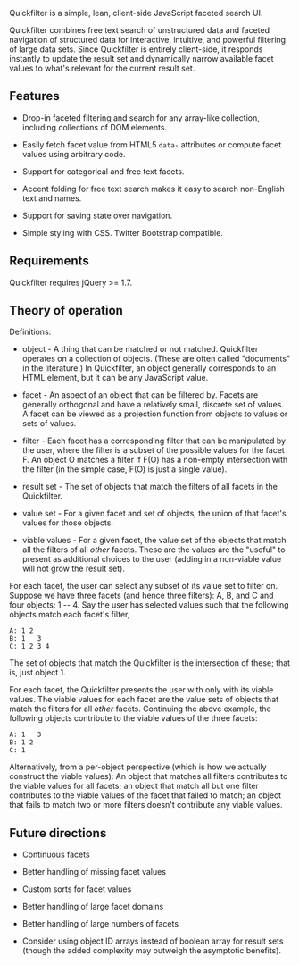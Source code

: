 Quickfilter is a simple, lean, client-side JavaScript faceted search UI.

Quickfilter combines free text search of unstructured data and faceted
navigation of structured data for interactive, intuitive, and powerful
filtering of large data sets.  Since Quickfilter is entirely
client-side, it responds instantly to update the result set and
dynamically narrow available facet values to what's relevant for the
current result set.


Features
--------

* Drop-in faceted filtering and search for any array-like collection,
  including collections of DOM elements.

* Easily fetch facet value from HTML5 `data-` attributes or compute
  facet values using arbitrary code.

* Support for categorical and free text facets.

* Accent folding for free text search makes it easy to search
  non-English text and names.

* Support for saving state over navigation.

* Simple styling with CSS.  Twitter Bootstrap compatible.


Requirements
------------

Quickfilter requires jQuery >= 1.7.


Theory of operation
-------------------

Definitions:

* object - A thing that can be matched or not matched.  Quickfilter
  operates on a collection of objects.  (These are often called
  "documents" in the literature.)  In Quickfilter, an object
  generally corresponds to an HTML element, but it can be any
  JavaScript value.

* facet - An aspect of an object that can be filtered by.  Facets
  are generally orthogonal and have a relatively small, discrete
  set of values.  A facet can be viewed as a projection function
  from objects to values or sets of values.

* filter - Each facet has a corresponding filter that can be
  manipulated by the user, where the filter is a subset of the
  possible values for the facet F.  An object O matches a filter if
  F(O) has a non-empty intersection with the filter (in the simple
  case, F(O) is just a single value).

* result set - The set of objects that match the filters of all
  facets in the Quickfilter.

* value set - For a given facet and set of objects, the union of
  that facet's values for those objects.

* viable values - For a given facet, the value set of the objects
  that match all the filters of all *other* facets.  These are the
  values are the "useful" to present as additional choices to the
  user (adding in a non-viable value will not grow the result set).

For each facet, the user can select any subset of its value set to
filter on.  Suppose we have three facets (and hence three filters):
A, B, and C and four objects: 1 -- 4.  Say the user has selected
values such that the following objects match each facet's filter,

    A: 1 2
    B: 1   3
    C: 1 2 3 4

The set of objects that match the Quickfilter is the intersection
of these; that is, just object 1.

For each facet, the Quickfilter presents the user with only with
its viable values.  The viable values for each facet are the value
sets of objects that match the filters for all *other* facets.
Continuing the above example, the following objects contribute to
the viable values of the three facets:

    A: 1   3
    B: 1 2
    C: 1

Alternatively, from a per-object perspective (which is how we
actually construct the viable values): An object that matches all
filters contributes to the viable values for all facets; an object
that match all but one filter contributes to the viable values of
the facet that failed to match; an object that fails to match two
or more filters doesn't contribute any viable values.


Future directions
-----------------

* Continuous facets

* Better handling of missing facet values

* Custom sorts for facet values

* Better handling of large facet domains

* Better handling of large numbers of facets

* Consider using object ID arrays instead of boolean array for result
  sets (though the added complexity may outweigh the asymptotic
  benefits).
